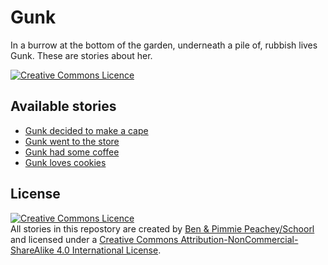# Gunk

In a burrow at the bottom of the garden, underneath a pile of, rubbish lives Gunk. These are stories about her.

[![Creative Commons Licence][license-image-small]][license-page]

## Available stories

- [Gunk decided to make a cape][1]
- [Gunk went to the store][2]
- [Gunk had some coffee][3]
- [Gunk loves cookies][4]

[1]: ./decided-to-make-a-cape/
[2]: ./gunk-went-to-the-store/
[3]: ./had-some-coffee/
[4]: ./loves-cookies/

## License

[![Creative Commons Licence][license-image-medium]][license-page]<br/>
All stories in this repostory are created by [Ben & Pimmie Peachey/Schoorl][medium-peachey-schoorl]
and licensed under a [Creative Commons Attribution-NonCommercial-ShareAlike 4.0 International License][license-page].

[license-page]: http://creativecommons.org/licenses/by-nc-sa/4.0/
[license-image-small]: https://i.creativecommons.org/l/by-nc-sa/4.0/80x15.png
[license-image-medium]: https://i.creativecommons.org/l/by-nc-sa/4.0/88x31.png
[medium-peachey-schoorl]: https://medium.com/peachey-schoorl
